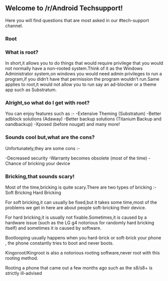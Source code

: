 ## Welcome to /r/Android Techsupport!

Here you will find questions that are most asked in our #tech-support channel.

### Root

### What is root?

In short,it allows you to do things that would require privilege that you would not normally have a non-rooted system.Think of it as the Windows Administrator system,on windows you would need admin privileges to run a program,if you didn’t have that permission the program wouldn’t run.Same applies to root,it would not allow you to run say an ad-blocker or a theme app such as Substratum.

### Alright,so what do I get with root?

You can enjoy features such as :-
-Extensive Theming (Substratum)
-Better adblock solutions (Adaway)
-Better backup solutions (Titanium Backup and oandbackup)
-Xposed (before nougat)
and many more!

### Sounds cool but,what are the cons?

Unfortunately,they are some cons :-

-Decreased security
-Warranty becomes obsolete (most of the time)
-Chance of bricking your device

### Bricking,that sounds scary!

Most of the time,bricking is quite scary.There are two types of bricking :-
Soft Bricking
Hard Bricking

For soft bricking,it can usually be fixed,but it takes some time,most of the problems we get in here are about people soft-bricking their device.

For hard bricking,it is usually not fixable.Sometimes,it is caused by a hardware issue (such as the LG g4 notorious for randomly hard bricking itself)  and sometimes it is caused by software.

Bootlooping usually happens when you hard-brick or soft-brick your phone , the phone constantly tries to boot and never boots.

Kingoroot/Kingroot is also a notorious rooting software,never root with this rooting method.

Rooting a phone that came out a few months ago such as the s8/s8+ is strictly ill-advised




